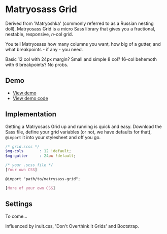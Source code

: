 # Matryosass Grid

Derived from 'Matryoshka' (commonly referred to as a Russian nesting doll), Matryosass Grid is a micro Sass library that gives you a fractional, nestable, responsive, <em>n-</em>col grid.

You tell Matryosass how many columns you want, how big of a gutter, and what breakpoints - if any - you need. 

Basic 12 col with 24px margin? Small and simple 8 col? 16-col behemoth with 6 breakpoints? No probs.

## Demo

* [View demo](http://quagliero.github.io/matryosass-grid)
* [View demo code](https://github.com/quagliero/matryosass-grid/tree/gh-pages)

## Implementation

Getting a Matryosass Grid up and running is quick and easy. Download the Sass file, define your grid variables (or not, we have defaults for that), `@import` it into your stylesheet and off you go. 

```scss
/* grid.scss */
$mg-cols       : 12 !default;
$mg-gutter     : 24px !default;
```
```scss
/* your .scss file */
[Your own CSS]

@import "path/to/matrysass-grid";

[More of your own CSS]

```

## Settings

To come...



Influenced by inuit.css, 'Don't Overthink It Grids' and Bootstrap. 
